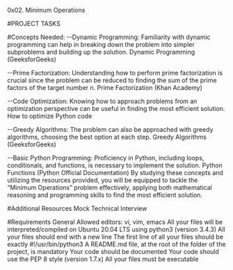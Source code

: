0x02. Minimum Operations

#PROJECT TASKS

#Concepts Needed:
--Dynamic Programming:
Familiarity with dynamic programming can help in breaking down the problem into simpler subproblems and building up the solution.
Dynamic Programming (GeeksforGeeks)

--Prime Factorization:
Understanding how to perform prime factorization is crucial since the problem can be reduced to finding the sum of the prime factors of the target number n.
Prime Factorization (Khan Academy)

--Code Optimization:
Knowing how to approach problems from an optimization perspective can be useful in finding the most efficient solution.
How to optimize Python code

--Greedy Algorithms:
The problem can also be approached with greedy algorithms, choosing the best option at each step.
Greedy Algorithms (GeeksforGeeks)

--Basic Python Programming:
Proficiency in Python, including loops, conditionals, and functions, is necessary to implement the solution.
Python Functions (Python Official Documentation)
By studying these concepts and utilizing the resources provided, you will be equipped to tackle the “Minimum Operations” problem effectively, applying both mathematical reasoning and programming skills to find the most efficient solution.

#Additional Resources
Mock Technical Interview


#Requirements
General
Allowed editors: vi, vim, emacs
All your files will be interpreted/compiled on Ubuntu 20.04 LTS using python3 (version 3.4.3)
All your files should end with a new line
The first line of all your files should be exactly #!/usr/bin/python3
A README.md file, at the root of the folder of the project, is mandatory
Your code should be documented
Your code should use the PEP 8 style (version 1.7.x)
All your files must be executable
